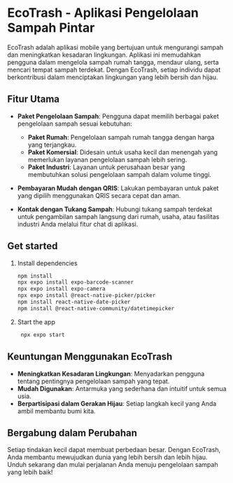 # EcoTrash - Aplikasi Pengelolaan Sampah Pintar

EcoTrash adalah aplikasi mobile yang bertujuan untuk mengurangi sampah dan meningkatkan kesadaran lingkungan. Aplikasi ini memudahkan pengguna dalam mengelola sampah rumah tangga, mendaur ulang, serta mencari tempat sampah terdekat. Dengan EcoTrash, setiap individu dapat berkontribusi dalam menciptakan lingkungan yang lebih bersih dan hijau.

## Fitur Utama

- **Paket Pengelolaan Sampah**: Pengguna dapat memilih berbagai paket pengelolaan sampah sesuai kebutuhan:
  - **Paket Rumah**: Pengelolaan sampah rumah tangga dengan harga yang terjangkau.
  - **Paket Komersial**: Didesain untuk usaha kecil dan menengah yang memerlukan layanan pengelolaan sampah lebih sering.
  - **Paket Industri**: Layanan untuk perusahaan besar yang membutuhkan solusi pengelolaan sampah dalam volume tinggi.
  
- **Pembayaran Mudah dengan QRIS**: Lakukan pembayaran untuk paket yang dipilih menggunakan QRIS secara cepat dan aman.

- **Kontak dengan Tukang Sampah**: Hubungi tukang sampah terdekat untuk pengambilan sampah langsung dari rumah, usaha, atau fasilitas industri Anda melalui fitur chat di aplikasi.

## Get started

1. Install dependencies

   ```bash
   npm install
   npx expo install expo-barcode-scanner
   npx expo install expo-camera
   npx expo install @react-native-picker/picker
   npm install react-native-date-picker
   npm install @react-native-community/datetimepicker
   ```

2. Start the app

   ```bash
    npx expo start
   ```

## Keuntungan Menggunakan EcoTrash

- **Meningkatkan Kesadaran Lingkungan**: Menyadarkan pengguna tentang pentingnya pengelolaan sampah yang tepat.
- **Mudah Digunakan**: Antarmuka yang sederhana dan intuitif untuk semua usia.
- **Berpartisipasi dalam Gerakan Hijau**: Setiap langkah kecil yang Anda ambil membantu bumi kita.

## Bergabung dalam Perubahan

Setiap tindakan kecil dapat membuat perbedaan besar. Dengan EcoTrash, Anda membantu mewujudkan dunia yang lebih bersih dan lebih hijau. Unduh sekarang dan mulai perjalanan Anda menuju pengelolaan sampah yang lebih baik!
